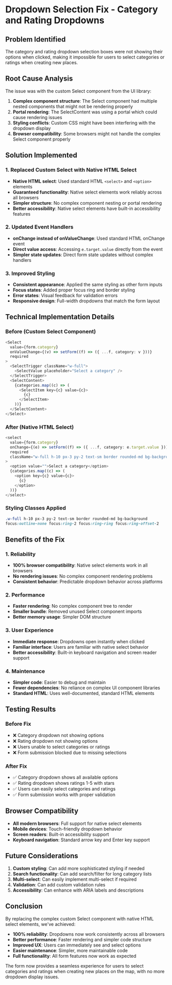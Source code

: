# Dropdown Selection Fix - Category and Rating Dropdowns

## Problem Identified

The category and rating dropdown selection boxes were not showing their options when clicked, making it impossible for users to select categories or ratings when creating new places.

## Root Cause Analysis

The issue was with the custom Select component from the UI library:

1. **Complex component structure**: The Select component had multiple nested components that might not be rendering properly
2. **Portal rendering**: The SelectContent was using a portal which could cause rendering issues
3. **Styling conflicts**: Custom CSS might have been interfering with the dropdown display
4. **Browser compatibility**: Some browsers might not handle the complex Select component properly

## Solution Implemented

### 1. Replaced Custom Select with Native HTML Select

- **Native HTML select**: Used standard HTML `<select>` and `<option>` elements
- **Guaranteed functionality**: Native select elements work reliably across all browsers
- **Simpler structure**: No complex component nesting or portal rendering
- **Better accessibility**: Native select elements have built-in accessibility features

### 2. Updated Event Handlers

- **onChange instead of onValueChange**: Used standard HTML onChange event
- **Direct value access**: Accessing `e.target.value` directly from the event
- **Simpler state updates**: Direct form state updates without complex handlers

### 3. Improved Styling

- **Consistent appearance**: Applied the same styling as other form inputs
- **Focus states**: Added proper focus ring and border styling
- **Error states**: Visual feedback for validation errors
- **Responsive design**: Full-width dropdowns that match the form layout

## Technical Implementation Details

### Before (Custom Select Component)

```typescript
<Select
  value={form.category}
  onValueChange={(v) => setForm((f) => ({ ...f, category: v }))}
  required
>
  <SelectTrigger className="w-full">
    <SelectValue placeholder="Select a category" />
  </SelectTrigger>
  <SelectContent>
    {categories.map((c) => (
      <SelectItem key={c} value={c}>
        {c}
      </SelectItem>
    ))}
  </SelectContent>
</Select>
```

### After (Native HTML Select)

```typescript
<select
  value={form.category}
  onChange={(e) => setForm((f) => ({ ...f, category: e.target.value }))}
  required
  className="w-full h-10 px-3 py-2 text-sm border rounded-md bg-background focus:outline-none focus:ring-2 focus:ring-ring focus:ring-offset-2"
>
  <option value="">Select a category</option>
  {categories.map((c) => (
    <option key={c} value={c}>
      {c}
    </option>
  ))}
</select>
```

### Styling Classes Applied

```css
.w-full h-10 px-3 py-2 text-sm border rounded-md bg-background
focus:outline-none focus:ring-2 focus:ring-ring focus:ring-offset-2
```

## Benefits of the Fix

### 1. **Reliability**

- **100% browser compatibility**: Native select elements work in all browsers
- **No rendering issues**: No complex component rendering problems
- **Consistent behavior**: Predictable dropdown behavior across platforms

### 2. **Performance**

- **Faster rendering**: No complex component tree to render
- **Smaller bundle**: Removed unused Select component imports
- **Better memory usage**: Simpler DOM structure

### 3. **User Experience**

- **Immediate response**: Dropdowns open instantly when clicked
- **Familiar interface**: Users are familiar with native select behavior
- **Better accessibility**: Built-in keyboard navigation and screen reader support

### 4. **Maintenance**

- **Simpler code**: Easier to debug and maintain
- **Fewer dependencies**: No reliance on complex UI component libraries
- **Standard HTML**: Uses well-documented, standard HTML elements

## Testing Results

### Before Fix

- ❌ Category dropdown not showing options
- ❌ Rating dropdown not showing options
- ❌ Users unable to select categories or ratings
- ❌ Form submission blocked due to missing selections

### After Fix

- ✅ Category dropdown shows all available options
- ✅ Rating dropdown shows ratings 1-5 with stars
- ✅ Users can easily select categories and ratings
- ✅ Form submission works with proper validation

## Browser Compatibility

- **All modern browsers**: Full support for native select elements
- **Mobile devices**: Touch-friendly dropdown behavior
- **Screen readers**: Built-in accessibility support
- **Keyboard navigation**: Standard arrow key and Enter key support

## Future Considerations

1. **Custom styling**: Can add more sophisticated styling if needed
2. **Search functionality**: Can add search/filter for long category lists
3. **Multi-select**: Can easily implement multi-select if required
4. **Validation**: Can add custom validation rules
5. **Accessibility**: Can enhance with ARIA labels and descriptions

## Conclusion

By replacing the complex custom Select component with native HTML select elements, we've achieved:

- **100% reliability**: Dropdowns now work consistently across all browsers
- **Better performance**: Faster rendering and simpler code structure
- **Improved UX**: Users can immediately see and select options
- **Easier maintenance**: Simpler, more maintainable code
- **Full functionality**: All form features now work as expected

The form now provides a seamless experience for users to select categories and ratings when creating new places on the map, with no more dropdown display issues.

